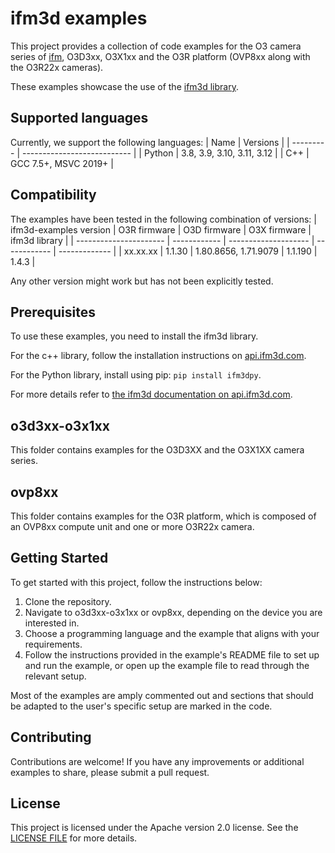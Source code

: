 # ifm3d examples

This project provides a collection of code examples for the O3 camera series of [ifm](https://www.ifm.com/), O3D3xx, O3X1xx and the O3R platform (OVP8xx along with the O3R22x cameras).

These examples showcase the use of the [ifm3d library](https://api.ifm3d.com/stable/).

## Supported languages

Currently, we support the following languages:
| Name      | Versions                    |
| --------- | --------------------------- |
| Python    | 3.8, 3.9, 3.10, 3.11, 3.12  |
| C++       | GCC 7.5+, MSVC 2019+        |

## Compatibility

The examples have been tested in the following combination of versions:
| ifm3d-examples version | O3R firmware | O3D firmware         | O3X firmware | ifm3d library |
| ---------------------- | ------------ | -------------------- | ------------ | ------------- |
| xx.xx.xx               | 1.1.30       | 1.80.8656, 1.71.9079 | 1.1.190      | 1.4.3         |

Any other version might work but has not been explicitly tested.

## Prerequisites
To use these examples, you need to install the ifm3d library.

For the c++ library, follow the installation instructions on [api.ifm3d.com](https://api.ifm3d.com/stable/content/installation_instructions/index.html).

For the Python library, install using pip: `pip install ifm3dpy`.

For more details refer to [the ifm3d documentation on api.ifm3d.com](https://api.ifm3d.com/stable/index.html).


## o3d3xx-o3x1xx

This folder contains examples for the O3D3XX and the O3X1XX camera series.

## ovp8xx

This folder contains examples for the O3R platform, which is composed of an OVP8xx compute unit and one or more O3R22x camera.

## Getting Started

To get started with this project, follow the instructions below:

1. Clone the repository.
2. Navigate to o3d3xx-o3x1xx or ovp8xx, depending on the device you are interested in.
3. Choose a programming language and the example that aligns with your requirements.
4. Follow the instructions provided in the example's README file to set up and run the example, or open up the example file to read through the relevant setup.

Most of the examples are amply commented out and sections that should be adapted to the user's specific setup are marked in the code.

## Contributing

Contributions are welcome! If you have any improvements or additional examples to share, please submit a pull request. 

## License

This project is licensed under the Apache version 2.0 license. See the [LICENSE FILE](./LICENSE) for more details.
